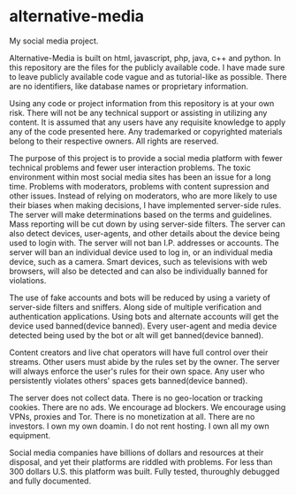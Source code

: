 # alternative-media
My social media project.

 Alternative-Media is built on html, javascript, php, java, c++ and python. In this repository are the files for the publicly available code. I have made sure to leave publicly available code vague and as tutorial-like as possible. There are no identifiers, like database names or proprietary information. 

 Using any code or project information from this repository is at your own risk. There will not be any technical support or assisting in utilizing any content. It is assumed that any users have any requisite knowledge to apply any of the code presented here. Any trademarked or copyrighted materials belong to their respective owners. All rights are reserved.

 The purpose of this project is to provide a social media platform with fewer technical problems and fewer user interaction problems. The toxic environment within most social media sites has been an issue for a long time. Problems with moderators, problems with content supression and other issues. Instead of relying on moderators, who are more likely to use their biases when making decisions, I have implemented server-side rules. The server will make determinations based on the terms and guidelines. Mass reporting will be cut down by using server-side filters. The server can also detect devices, user-agents, and other details about the device being used to login with. The server will not ban I.P. addresses or accounts. The server will ban an individual device used to log in, or an individual media device, such as a camera. Smart devices, such as televisions with web browsers, will also be detected and can also be individually banned for violations.
 
 The use of fake accounts and bots will be reduced by using a variety of server-side filters and sniffers. Along side of multiple verification and authentication applications. Using bots and alternate accounts will get the device used banned(device banned). Every user-agent and media device detected being used by the bot or alt will get banned(device banned).

 Content creators and live chat operators will have full control over their streams. Other users must abide by the rules set by the owner. The server will always enforce the user's rules for their own space. Any user who persistently violates others' spaces gets banned(device banned).

 The server does not collect data. There is no geo-location or tracking cookies. There are no ads. We encourage ad blockers. We encourage using VPNs, proxies and Tor. There is no monetization at all. There are no investors. I own my own doamin. I do not rent hosting. I own all my own equipment. 

 Social media companies have billions of dollars and resources at their disposal, and yet their platforms are riddled with problems. For less than 300 dollars U.S. this platform was built. Fully tested, thuroughly debugged and fully documented.
